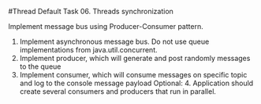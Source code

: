 #Thread Default Task 06. Threads synchronization

Implement message bus using Producer-Consumer pattern.

1. Implement asynchronous message bus. Do not use queue implementations from  java.util.concurrent.
2. Implement producer, which will generate and post randomly messages to the queue
3. Implement consumer, which will consume messages on specific topic and log to the console message payload
Optional: 4.  Application should create several consumers and producers that run in parallel.